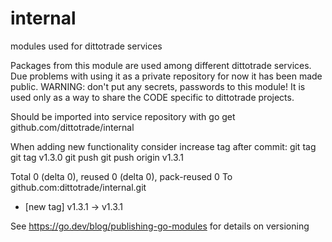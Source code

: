 # internal
modules used for dittotrade services

Packages from this module are used among different dittotrade services.
Due problems with using it as a private repository for now it has been made public.
WARNING: don't put any secrets, passwords to this module!
It is used only as a way to share the CODE specific to dittotrade projects.

Should be imported into service repository with 
go get github.com/dittotrade/internal

When adding new functionality consider increase tag after commit:
git tag
git tag v1.3.0
git push
git push origin v1.3.1

Total 0 (delta 0), reused 0 (delta 0), pack-reused 0
To github.com:dittotrade/internal.git
* [new tag]         v1.3.1 -> v1.3.1

See https://go.dev/blog/publishing-go-modules for details on versioning